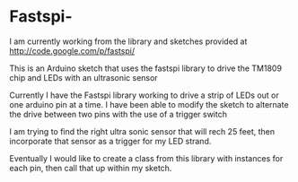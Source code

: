 Fastspi-
========
I am currently working from the library and sketches provided at   http://code.google.com/p/fastspi/


This is an Arduino sketch that uses the fastspi library to drive the TM1809 chip and LEDs with an ultrasonic sensor

Currently I have the Fastspi library working to drive a strip of LEDs out or one arduino pin at a time. I have been able 
to modify the sketch to alternate the drive between two pins with the use of a trigger switch

I am trying to find the right ultra sonic sensor that will rech 25 feet, then incorporate that sensor as a trigger for
my LED strand. 

Eventually I would like to create a class from this library with instances for each pin, then call that up within my 
sketch. 
